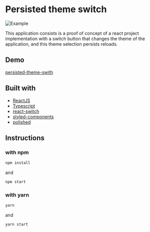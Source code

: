 # Persisted theme switch

![Example](https://raw.githubusercontent.com/GSTV270/persisted-theme-switch-template/master/example.gif)

This application consists is a proof of concept of a react project implementation with a switch button that changes the theme of the application, and this theme selection persists reloads.

## Demo
[persisted-theme-swith](https://persisted-theme-switch.netlify.app/)

## Built with
* [ReactJS](https://github.com/facebook/react)
* [Typescript](https://github.com/microsoft/TypeScript)
* [react-switch](https://github.com/markusenglund/react-switch)
* [styled-components](https://github.com/styled-components/styled-components)
* [polished](https://github.com/styled-components/polished)

## Instructions

### with npm
```sh
npm install
```
and

```sh
npm start
```

### with yarn
```sh
yarn
```
and

```sh
yarn start
```
